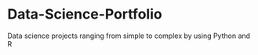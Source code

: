 # Data-Science-Portfolio
Data science projects ranging from simple to complex by using Python and R 
